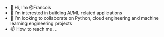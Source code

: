- 👋 Hi, I’m @Francois
- 👀 I’m interested in building AI/ML related applications
- 💞️ I’m looking to collaborate on Python, cloud engineering and machine learning engineering projects
- 📫 How to reach me ...

<!---
devFranz/devFranz is a ✨ special ✨ repository because its `README.md` (this file) appears on your GitHub profile.
You can click the Preview link to take a look at your changes.
--->
